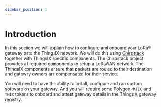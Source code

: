 ```yaml
---
sidebar_position: 1
---
```


# Introduction
In this section we will explain how to configure and onboard your LoRa® gateway
onto the ThingsIX network. We will do this using [Chirpstack](https://www.chirpstack.io)
together with ThingsIX specific components. The Chirpstack project provides all
required components to setup a LoRaWAN network. The ThingsIX components ensure
that packets are routed to their destination and gateway owners are compensated
for their service.

You will need to have the ability to install, configure and run custom software
on your gateway. And you will require some Polygon `MATIC` and `THIX` tokens
to onboard and attest gateway details in the ThingsIX gateway registry.
